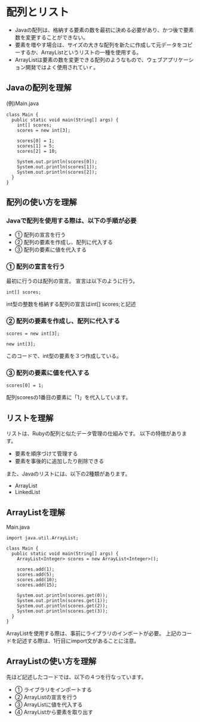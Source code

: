 # 配列とリスト

- Javaの配列は、格納する要素の数を最初に決める必要があり、かつ後で要素数を変更することができない。
- 要素を増やす場合は、サイズの大きな配列を新たに作成して元データをコピーするか、ArrayListというリストの一種を使用する。
- ArrayListは要素の数を変更できる配列のようなもので、ウェブアプリケーション開発ではよく使用されていｒ。

## Javaの配列を理解
(例)Main.java
```
class Main {
  public static void main(String[] args) {
    int[] scores;
    scores = new int[3];

    scores[0] = 1;
    scores[1] = 5;
    scores[2] = 10;

    System.out.println(scores[0]);
    System.out.println(scores[1]);
    System.out.println(scores[2]);
  }
}
```

## 配列の使い方を理解
### Javaで配列を使用する際は、以下の手順が必要
- ① 配列の宣言を行う
- ② 配列の要素を作成し、配列に代入する
- ③ 配列の要素に値を代入する

### ① 配列の宣言を行う
最初に行うのは配列の宣言。
宣言は以下のように行う。

```
int[] scores;
```
int型の整数を格納する配列の宣言はint[] scores;と記述

### ② 配列の要素を作成し、配列に代入する
```
scores = new int[3];
```
```
new int[3];
```
このコードで、int型の要素を３つ作成している。

### ③ 配列の要素に値を代入する
```
scores[0] = 1;
```
配列scoresの1番目の要素に「1」を代入しています。

## リストを理解
リストは、Rubyの配列と似たデータ管理の仕組みです。
以下の特徴があります。
- 要素を順序づけて管理する
- 要素を事後的に追加したり削除できる

また、Javaのリストには、以下の2種類があります。
- ArrayList
- LinkedList

## ArrayListを理解

Main.java
```
import java.util.ArrayList;

class Main {
  public static void main(String[] args) {
    ArrayList<Integer> scores = new ArrayList<Integer>();

    scores.add(1);
    scores.add(5);
    scores.add(10);
    scores.add(15);

    System.out.println(scores.get(0));
    System.out.println(scores.get(1));
    System.out.println(scores.get(2));
    System.out.println(scores.get(3));
  }
}
```
ArrayListを使用する際は、事前にライブラリのインポートが必要。
上記のコードを記述する際は、1行目にimport文があることに注意。


## ArrayListの使い方を理解
先ほど記述したコードでは、以下の４つを行なっています。
- ① ライブラリをインポートする
- ② ArrayListの宣言を行う
- ③ ArrayListに値を代入する
- ④ ArrayListから要素を取り出す

